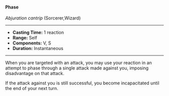 #### Phase
*Abjuration cantrip* (Sorcerer,Wizard)
___
- **Casting Time:** 1 reaction
- **Range:** Self
- **Components:** V, S
- **Duration:** Instantaneous
---
When you are targeted with an attack, you may use your reaction in an attempt to phase through a single attack made against you, imposing disadvantage on that attack.

If the attack against you is still successful, you become incapacitated until the end of your next turn.
